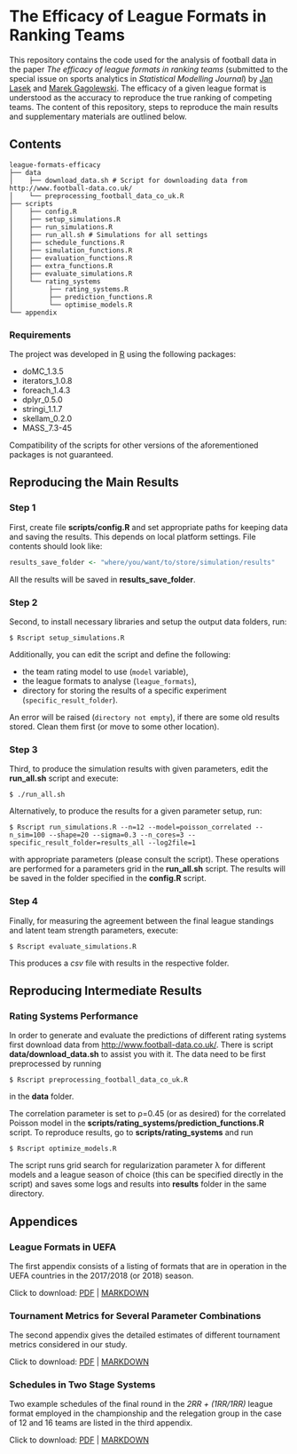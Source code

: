 # The Efficacy of League Formats in Ranking Teams

This repository contains the code used for the analysis of football data
in the paper *The efficacy of league formats in ranking teams*
(submitted to the special issue on sports analytics in
*Statistical Modelling Journal*) by [Jan Lasek](http://lasek.rexamine.com)
and [Marek Gagolewski](http://gagolewski.com/).
The efficacy of a given league format is understood as the accuracy to
reproduce the true ranking of competing teams. The content of this repository,
steps to reproduce the main results and supplementary materials are outlined below.

## Contents

```
league-formats-efficacy
├── data
│    ├── download_data.sh # Script for downloading data from http://www.football-data.co.uk/
│    └── preprocessing_football_data_co_uk.R
├── scripts
│    ├── config.R
│    ├── setup_simulations.R
│    ├── run_simulations.R
│    ├── run_all.sh # Simulations for all settings
│    ├── schedule_functions.R
│    ├── simulation_functions.R
│    ├── evaluation_functions.R
│    ├── extra_functions.R
│    ├── evaluate_simulations.R
│    └── rating_systems
│         ├── rating_systems.R
│         ├── prediction_functions.R
│         └── optimise_models.R
└── appendix
```

### Requirements

The project was developed in [R](https://www.r-project.org/) using
the following packages:

* doMC_1.3.5
* iterators_1.0.8
* foreach_1.4.3
* dplyr_0.5.0
* stringi_1.1.7
* skellam_0.2.0
* MASS_7.3-45

Compatibility of the scripts for other versions of the aforementioned packages
is not guaranteed.



## Reproducing the Main Results

### Step 1

First, create file **scripts/config.R** and set appropriate paths
for keeping data and saving the results. This depends on local platform
settings. File contents should look like:

```R
results_save_folder <- "where/you/want/to/store/simulation/results"
```

All the results will be saved in **results_save_folder**.



### Step 2

Second, to install necessary libraries and setup 
the output data folders, run:

```
$ Rscript setup_simulations.R
```

Additionally, you can edit the script and define the following:

* the team rating model to use (`model` variable),
* the league formats to analyse (`league_formats`),
* directory for storing the results of a specific experiment
(`specific_result_folder`).


An error will be raised (`directory not empty`), if there are some old
results stored. Clean them first (or move to some other location).


### Step 3

Third, to produce the simulation results with given parameters,
edit the **run_all.sh** script and execute:

```
$ ./run_all.sh
```

Alternatively, to produce the results for a given parameter setup, run:
```
$ Rscript run_simulations.R --n=12 --model=poisson_correlated --n_sim=100 --shape=20 --sigma=0.3 --n_cores=3 --specific_result_folder=results_all --log2file=1
```

with appropriate parameters (please consult the script). These operations
are performed for a parameters grid in the **run_all.sh** script. The results
will be saved in the folder specified in the **config.R** script.

### Step 4

Finally, for measuring the agreement between the final league standings 
and latent team strength parameters, execute:

```
$ Rscript evaluate_simulations.R
```

This produces a *csv* file with results in the respective folder.


## Reproducing Intermediate Results

### Rating Systems Performance

In order to generate and evaluate the predictions of different rating systems 
first download data from http://www.football-data.co.uk/.
There is script **data/download_data.sh** to assist you with it.
The data need to be first preprocessed by running

```
$ Rscript preprocessing_football_data_co_uk.R
```

in the **data** folder.

The correlation parameter is set to ρ=0.45 (or as desired) for 
the correlated Poisson model in the **scripts/rating_systems/prediction_functions.R** script. 
To reproduce results, go to **scripts/rating_systems** and run

```
$ Rscript optimize_models.R
```
The script runs grid search for regularization parameter λ for different models 
and a league season of choice (this can be specified directly in the script) and 
saves some logs and results into **results** folder in the same directory.

## Appendices

### League Formats in UEFA

The first appendix consists of a listing of formats that are in
operation in the UEFA countries in the 2017/2018 (or 2018) season.

Click to download:
[PDF](appendix/League_Formats_in_UEFA.pdf) |
[MARKDOWN](appendix/League_Formats_in_UEFA.md)


### Tournament Metrics for Several Parameter Combinations

The second appendix gives the detailed estimates of different tournament
metrics considered in our study.

Click to download:
[PDF](appendix/Tournament_Metrics.pdf) |
[MARKDOWN](appendix/Tournament_Metrics.md)


### Schedules in Two Stage Systems

Two example schedules of the final round in the *2RR + (1RR/1RR)* league format
employed in the championship and the relegation group in the case of 12 and 16
teams are listed in the third appendix.

Click to download:
[PDF](appendix/Schedules_in_Two_Stage_Systems.pdf) |
[MARKDOWN](appendix/Schedules_in_Two_Stage_Systems.md)
